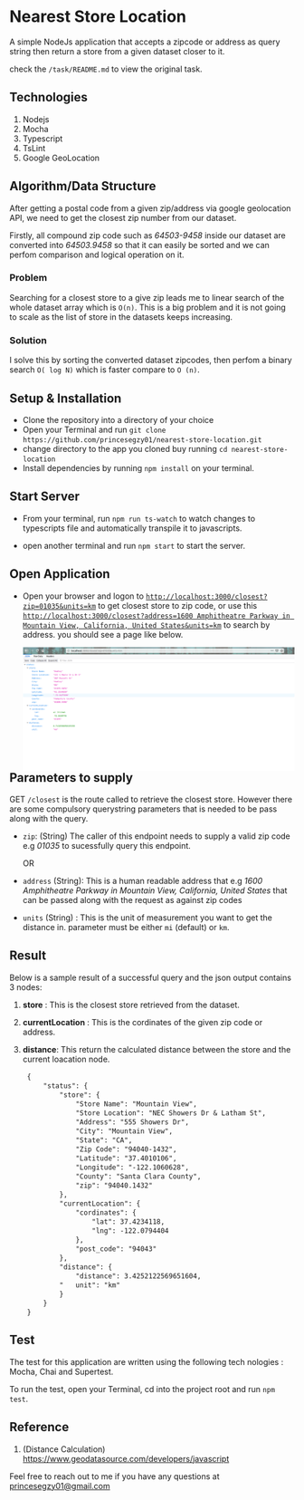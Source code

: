 # Nearest Store Location

A simple NodeJs application that accepts a zipcode or address as query string then return a store from a given dataset closer to it.

check the `/task/README.md` to view the original task.

## Technologies
1. Nodejs
2. Mocha
3. Typescript
4. TsLint
5. Google GeoLocation

## Algorithm/Data Structure
After getting a postal code from a given zip/address via google geolocation API, we need to get the closest zip number from our dataset.

Firstly, all compound zip code such as *64503-9458* inside our dataset are converted into *64503.9458* so that it can easily be sorted and we can perfom comparison and logical operation on it.

### Problem
Searching for a closest store to a give zip leads me to linear search of the whole dataset array which is `O(n)`. This is a big problem and it is not going to scale as the list of store in the datasets keeps increasing.

### Solution
I solve this by sorting the converted dataset zipcodes, then perfom a binary search `O( log N)` which is faster compare to `O (n)`.


##  Setup & Installation
- Clone the repository into a directory of your choice
- Open your Terminal and run `git clone https://github.com/princesegzy01/nearest-store-location.git`
- change directory to the app you cloned buy running `cd nearest-store-location`
- Install dependencies by running `npm install` on your terminal.

## Start Server
- From your terminal, run  `npm run ts-watch` to watch changes to typescripts file and automatically transpile it to javascripts.

- open another terminal and run `npm start` to start the server.

## Open Application
- Open your browser and logon to [`http://localhost:3000/closest?zip=01035&units=km`](http://localhost:3000/closest?zip=01035&units=km) to get closest store to zip code, or use this [`http://localhost:3000/closest?address=1600 Amphitheatre Parkway in Mountain View, California, United States&units=km`](http://localhost:3000/closest?address=1600%20Amphitheatre%20Parkway%20in%20Mountain%20View,%20California,%20United%20States&units=km) to search by address. you should see a page like below.


    <img src="result_image.png"
        alt="Markdown Monster icon"
        style="float: left; margin-right: 10px;" />


## Parameters to supply
GET `/closest` is the route called to retrieve the closest store. However there are some compulsory querystring parameters that is needed to be pass along with the query.

- `zip`: (String) The caller of this endpoint needs to supply a valid zip code e.g *01035* to sucessfully query this endpoint.

    OR

- `address` (String): This is a  human readable address that e.g *1600 Amphitheatre Parkway in Mountain View, California, United States* that can be passed along with the request as against zip codes



- `units` (String) : This is the unit of measurement you want to get the distance in. parameter must be either `mi` (default) or `km`.

## Result

Below is a sample result of a successful query and the json output contains 3 nodes:
1. **store** : This is the closest store retrieved from the dataset.
2. **currentLocation** : This is the cordinates of the given zip code or address.
3. **distance**: This return the calculated distance between the store and the current loacation node.

        {
            "status": {
                "store": {
                    "Store Name": "Mountain View",
                    "Store Location": "NEC Showers Dr & Latham St",
                    "Address": "555 Showers Dr",
                    "City": "Mountain View",
                    "State": "CA",
                    "Zip Code": "94040-1432",
                    "Latitude": "37.4010106",
                    "Longitude": "-122.1060628",
                    "County": "Santa Clara County",
                    "zip": "94040.1432"
                },
                "currentLocation": {
                    "cordinates": {
                        "lat": 37.4234118,
                        "lng": -122.0794404
                    },
                    "post_code": "94043"
                },
                "distance": {
                    "distance": 3.4252122569651604,
                "   unit": "km"
                }
            }
        }	
    
## Test

The test for this application are written using the following tech nologies : Mocha, Chai and Supertest.

To run the test, open your Terminal, cd into the project root and run  `npm test`.


## Reference
1. (Distance Calculation)  https://www.geodatasource.com/developers/javascript

Feel free to reach out to me if you have any questions at princesegzy01@gmail.com